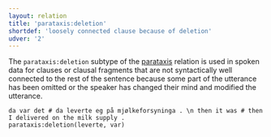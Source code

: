 ```yaml
---
layout: relation
title: 'parataxis:deletion'
shortdef: 'loosely connected clause because of deletion'
udver: '2'
---
```


The `parataxis:deletion` subtype of the [parataxis]() relation is used in spoken data for clauses
or clausal fragments that are not syntactically well connected to the rest of the sentence because
some part of the utterance has been omitted or the speaker has changed their mind and modified the
utterance.

~~~ sdparse
da var det # da leverte eg på mjølkeforsyninga . \n then it was # then I delivered on the milk supply .
parataxis:deletion(leverte, var)
~~~

<!-- Interlanguage links updated Čt lis 12 09:43:24 CET 2020 -->
